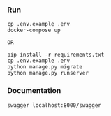 
### Run 

```
cp .env.example .env 
docker-compose up

OR

pip install -r requirements.txt
cp .env.example .env 
python manage.py migrate
python manage.py runserver
```

### Documentation

```
swagger localhost:8000/swagger
```